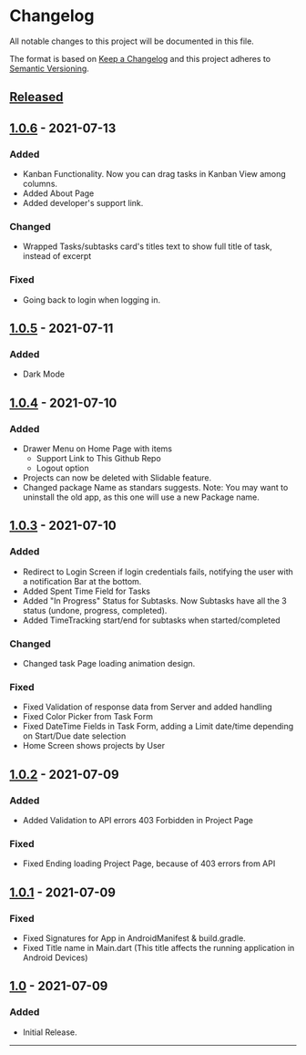 # Changelog
All notable changes to this project will be documented in this file.

The format is based on [Keep a Changelog][Keep a Changelog] and this project adheres to [Semantic Versioning][Semantic Versioning].

## [Released]

## [1.0.6] - 2021-07-13
### Added
- Kanban Functionality. Now you can drag tasks in Kanban View among columns.
- Added About Page
- Added developer's support link.

### Changed
- Wrapped Tasks/subtasks card's titles text to show full title of task, instead of excerpt

### Fixed
- Going back to login when logging in.


## [1.0.5] - 2021-07-11
### Added
- Dark Mode

## [1.0.4] - 2021-07-10
### Added
- Drawer Menu on Home Page with items
    - Support Link to This Github Repo
    - Logout option
- Projects can now be deleted with Slidable feature.
- Changed package Name as standars suggests. Note: You may want to uninstall the old app, as this one will use a new Package name.

## [1.0.3] - 2021-07-10
### Added
- Redirect to Login Screen if login credentials fails, notifying the user with a notification Bar at the bottom.
- Added Spent Time Field for Tasks
- Added "In Progress" Status for Subtasks. Now Subtasks have all the 3 status (undone, progress, completed).
- Added TimeTracking start/end for subtasks when started/completed

### Changed
- Changed task Page loading animation design.

### Fixed 
- Fixed Validation of response data from Server and added handling
- Fixed Color Picker from Task Form
- Fixed DateTime Fields in Task Form, adding a Limit date/time depending on Start/Due date selection
- Home Screen shows projects by User

## [1.0.2] - 2021-07-09
### Added
- Added Validation to API errors 403 Forbidden in Project Page

### Fixed
- Fixed Ending loading Project Page, because of 403 errors from API

## [1.0.1] - 2021-07-09
### Fixed
- Fixed Signatures for App in AndroidManifest & build.gradle.
- Fixed Title name in Main.dart (This title affects the running application in Android Devices)

## [1.0] - 2021-07-09
### Added
- Initial Release.


<!-- ## [Unreleased]

--- -->

---

<!-- Links -->
[Keep a Changelog]: https://keepachangelog.com/
[Semantic Versioning]: https://semver.org/

<!-- Versions -->
[Released]: https://github.com/Jeoxs/khanos/releases

[1.0.6]: https://github.com/Jeoxs/khanos/compare/v1.0.5...v1.0.6
[1.0.5]: https://github.com/Jeoxs/khanos/compare/v1.0.4...v1.0.5
[1.0.4]: https://github.com/Jeoxs/khanos/compare/v1.0.3...v1.0.4
[1.0.3]: https://github.com/Jeoxs/khanos/compare/v1.0.2...v1.0.3
[1.0.2]: https://github.com/Jeoxs/khanos/compare/v1.0.1...v1.0.2
[1.0.1]: https://github.com/Jeoxs/khanos/compare/v1.0...v1.0.1
[1.0]: https://github.com/Jeoxs/khanos/releases/v1.0

[Unreleased]: https://github.com/Jeoxs/khanos/compare/v1.0...HEAD
